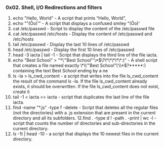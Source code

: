 ### 0x02. Shell, I/O Redirections and filters ###
1. echo "Hello, World" - A script that prints “Hello, World”,
2. echo "\"(Ôo)'" - A script that displays a confused smiley "(Ôo)'
3. cat /etc/passwd - Script to display the content of the /etc/passwd file
4. cat /etc/passwd /etc/hosts - Display the content of /etc/passwd and /etc/hosts
5. tail /etc/passwd - Display the last 10 lines of /etc/passwd
6. head /etc/passwd - Display the first 10 lines of /etc/passwd
7. head -3 iacta | tail -1 - Script that displays the third line of the file iacta.
8. echo "Best School" > "\*\\\'\"Best School\"\'\\\*$\?\*\*\*\*\*:)" - A shell script that creates a file named exactly \*\\'"Best School"\'\\*$\?\*\*\*\*\*:) containing the text Best School ending by a ne
9. ls -la > ls_cwd_content - a script that writes into the file ls_cwd_content the result of the command ls -la. If the file ls_cwd_content already exists, it should be overwritten. If the file ls_cwd_content does not exist, create it
10. tail -1 < iacta >> iacta - script that duplicates the last line of the file iacta.
11. find -name "*.js" -type f -delete - Script that deletes all the regular files (not the directories) with a .js extension that are present in the current directory and all its subfolders.
12.find . -type d ! -path . -print | wc -l - script that counts the number of directories and sub-directories in the current directory.
13. ls -1t | head -10 - a script that displays the 10 newest files in the current directory.

